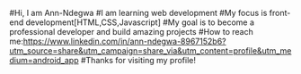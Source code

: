 #Hi, I am Ann-Ndegwa 
#I am learning web development
#My focus is front-end development[HTML,CSS,Javascript]
#My goal is to become a professional developer and build amazing projects
#How to reach me:https://www.linkedin.com/in/ann-ndegwa-8967152b6?utm_source=share&utm_campaign=share_via&utm_content=profile&utm_medium=android_app
#Thanks for visiting my profile!

